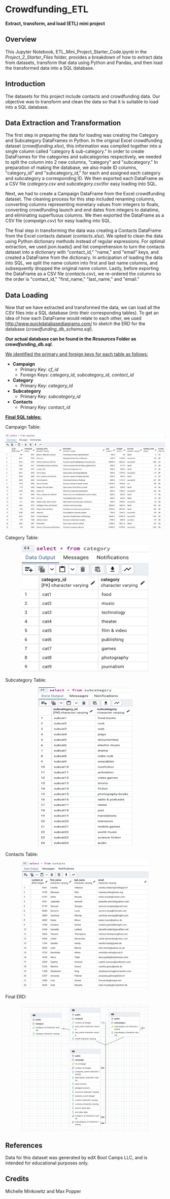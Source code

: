 # Crowdfunding_ETL
**Extract, transform, and load (ETL) mini project**

## Overview
This Jupyter Notebook, ETL_Mini_Project_Starter_Code.ipynb in the *Project_2_Starter_Files* folder, provides a breakdown of how to extract data from datasets, transform that data using Python and Pandas, and then load the transformed data into a SQL database.

## Introduction
The datasets for this project include contacts and crowdfunding data. Our objective was to transform and clean the data so that it is suitable to load into a SQL database.

## Data Extraction and Transformation
The first step in preparing the data for loading was creating the Category and Subcategory DataFrames in Python. In the original Excel crowdfunding dataset (*crowdfunding.xlsx*), this information was compiled together into a single column called "category & sub-category." In order to create DataFrames for the categories and subcategories respectively, we needed to split the column into 2 new columns, "category" and "subcategory." In preparation of making the database, we also made ID columns, "category_id" and "subcategory_id," for each and assigned each category and subcategory a corresponding ID. We then exported each DataFrame as a CSV file (*category.csv* and *subcategory.csv*)for easy loading into SQL.

Next, we had to create a Campaign DataFrame from the Excel crowdfunding dataset. The cleaning process for this step included renaming columns, converting columns representing monetary values from integers to floats, converting crowdfunding launch and end dates from integers to datatime, and eliminating superfluous columns. We then exported the DataFrame as a CSV file (*campaign.csv*) for easy loading into SQL.

The final step in transforming the data was creating a Contacts DataFrame from the Excel contacts dataset (*contacts.xlsx*). We opted to clean the data using Python dictionary methods instead of regular expressions. For optimal extraction, we used json.loads() and list comprehension to turn the contacts dataset into a dictionary with "contact_id," "name," and "email" keys, and created a DataFrame from the dictionary. In anticipation of loading the data into SQL, we split the name column into first and last name columns, and subsequently dropped the original name column. Lastly, before exporting the DataFrame as a CSV file (*contacts.csv*), we re-ordered the columns so the order is "contact_id," "first_name," "last_name," and "email."

## Data Loading
Now that we have extracted and transformed the data, we can load all the CSV files into a SQL database (into their corresponding tables). To get an idea of how each DataFrame would relate to each other, we used http://www.quickdatabasediagrams.com/ to sketch the ERD for the database (*crowdfunding_db_schema.sql*). 

**Our actual database can be found in the *Resources* Folder as *crowdfunding_db.sql*.**

<ins> We identified the primary and foreign keys for each table as follows:</ins>
- **Campaign**   
    - Primary Key: *cf_id*
    - Foreign Keys: *category_id*, *subcategory_id*, *contact_id*
- **Category**
    - Primary Key: *category_id*
- **Subcategory**
    - Primary Key: *subcategory_id*
- **Contacts**
    - Primary Key: *contact_id*

**<ins>Final SQL tables:</ins>**

Campaign Table: 
<p align='center'> <img src='Images/campaign_table.png' width="600" height="300"></p>


Category Table:
<p align='center'> <img src='Images/category_table.png'width="400" height="400"></p>

Subcategory Table:
<p align='center'> <img src='Images/subcategory_table.png'width="300" height="500"></p>

Contacts Table:
<p align='center'> <img src='Images/contacts_table.png'width="400" height="400"></p>

Final ERD:
<p align='center'> <img src='Images/ERD.png'width="400" height="400"></p>

## References
Data for this dataset was generated by edX Boot Camps LLC, and is intended for educational purposes only.

## Credits
Michelle Minkowitz and Max Popper
